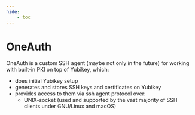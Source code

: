 ```yaml
---
hide:
    - toc
---
```

# OneAuth

OneAuth is a custom SSH agent (maybe not only in the future) for working with built-in PKI on top of Yubikey, which:

* does initial Yubikey setup
* generates and stores SSH keys and certificates on Yubikey
* provides access to them via ssh agent protocol over:
    * UNIX-socket (used and supported by the vast majority of SSH clients under GNU/Linux and macOS)
